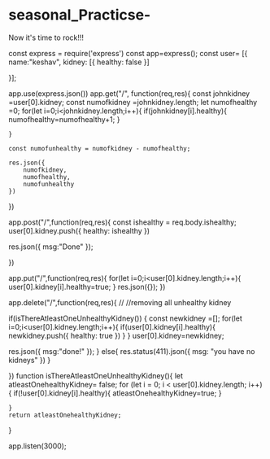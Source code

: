 # seasonal_Practicse-
Now it's time to rock!!!



const express = require('express')
const app=express();
const user= [{
    name:"keshav",
    kidney: [{
        healthy: false
    }]

}];

app.use(express.json())
app.get("/", function(req,res){
    const johnkidney =user[0].kidney;
    const numofkidney =johnkidney.length;
    let numofhealthy =0;
    for(let i=0;i<johnkidney.length;i++){
        if(johnkidney[i].healthy){
            numofhealthy=numofhealthy+1;
        }

    }
   
    const numofunhealthy = numofkidney - numofhealthy;

    res.json({
        numofkidney,
        numofhealthy,
        numofunhealthy
    })
})

app.post("/",function(req,res){
const ishealthy = req.body.ishealthy;
user[0].kidney.push({
    healthy: ishealthy
})

res.json({
    msg:"Done"
});

})

app.put("/",function(req,res){
    for(let i=0;i<user[0].kidney.length;i++){
            user[0].kidney[i].healthy=true;
        }
            res.json({});
})

app.delete("/",function(req,res){
// 
//removing all unhealthy kidney

if(isThereAtleastOneUnhealthyKidney())
 {
    const newkidney =[];
    for(let i=0;i<user[0].kidney.length;i++){
       if(user[0].kidney[i].healthy){
           newkidney.push({
               healthy: true
           })
       }
    }
   user[0].kidney=newkidney;
   
   res.json({
       msg:"done!"
   });
 }
 else{
    res.status(411).json({
        msg: "you have no kidneys"
    })
 }
  

})
function isThereAtleastOneUnhealthyKidney(){
    let atleastOnehealthyKidney= false;
    for (let i = 0; i < user[0].kidney.length; i++) {
        if(!user[0].kidney[i].healthy){
          atleastOnehealthyKidney=true;
        }
        
    }
    return atleastOnehealthyKidney;
}

app.listen(3000);
